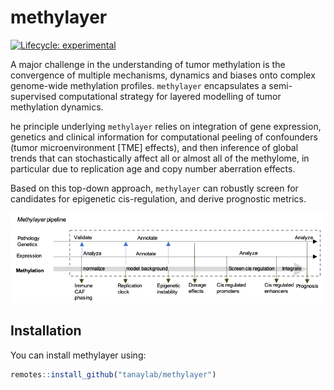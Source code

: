 
<!-- README.md is generated from README.Rmd. Please edit that file -->
# methylayer

<!-- badges: start -->
[![Lifecycle: experimental](https://img.shields.io/badge/lifecycle-experimental-orange.svg)](https://www.tidyverse.org/lifecycle/#experimental) <!-- badges: end -->

A major challenge in the understanding of tumor methylation is the convergence of multiple mechanisms, dynamics and biases onto complex genome-wide methylation profiles. `methylayer` encapsulates a semi-supervised computational strategy for layered modelling of tumor methylation dynamics.

he principle underlying `methylayer` relies on integration of gene expression, genetics and clinical information for computational peeling of confounders (tumor microenvironment \[TME\] effects), and then inference of global trends that can stochastically affect all or almost all of the methylome, in particular due to replication age and copy number aberration effects.

Based on this top-down approach, `methylayer` can robustly screen for candidates for epigenetic cis-regulation, and derive prognostic metrics.

![*Methylayer*](images/methylayer.png)

## Installation

You can install methylayer using:

``` r
remotes::install_github("tanaylab/methylayer")
```

